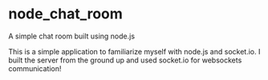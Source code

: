 node_chat_room
==============

A simple chat room built using node.js

This is a simple application to familiarize myself with node.js and socket.io. 
I built the server from the ground up and used socket.io for websockets communication!

